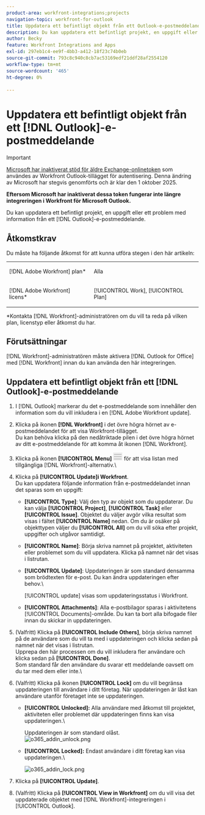```yaml
---
product-area: workfront-integrations;projects
navigation-topic: workfront-for-outlook
title: Uppdatera ett befintligt objekt från ett Outlook-e-postmeddelande
description: Du kan uppdatera ett befintligt projekt, en uppgift eller ett problem med information från ett Outlook-e-postmeddelande.
author: Becky
feature: Workfront Integrations and Apps
exl-id: 297eb1c4-ee9f-4bb3-a412-18f23c74b0eb
source-git-commit: 793c8c940c8cb7ac53169edf21ddf28af2554120
workflow-type: tm+mt
source-wordcount: '465'
ht-degree: 0%

---
```


# Uppdatera ett befintligt objekt från ett [!DNL Outlook]-e-postmeddelande

>[!IMPORTANT]
>
>[Microsoft har inaktiverat stöd för äldre Exchange-onlinetoken](https://learn.microsoft.com/en-us/office/dev/add-ins/outlook/faq-nested-app-auth-outlook-legacy-tokens) som användes av Workfront Outlook-tillägget för autentisering. Denna ändring av Microsoft har stegvis genomförts och är klar den 1 oktober 2025.
>
>**Eftersom Microsoft har inaktiverat dessa token fungerar inte längre integreringen i Workfront för Microsoft Outlook.**

Du kan uppdatera ett befintligt projekt, en uppgift eller ett problem med information från ett [!DNL Outlook]-e-postmeddelande.

## Åtkomstkrav

Du måste ha följande åtkomst för att kunna utföra stegen i den här artikeln:

<table style="table-layout:auto"> 
 <col> 
 <col> 
 <tbody> 
  <tr> 
   <td role="rowheader">[!DNL Adobe Workfront] plan*</td> 
   <td> <p>Alla</p> </td> 
  </tr> 
  <tr> 
   <td role="rowheader">[!DNL Adobe Workfront] licens*</td> 
   <td> <p>[!UICONTROL Work], [!UICONTROL Plan]</p> </td> 
  </tr> 
 </tbody> 
</table>

&#42;Kontakta [!DNL Workfront]-administratören om du vill ta reda på vilken plan, licenstyp eller åtkomst du har.

## Förutsättningar

[!DNL Workfront]-administratören måste aktivera [!DNL Outlook for Office] med [!DNL Workfront] innan du kan använda den här integreringen.

## Uppdatera ett befintligt objekt från ett [!DNL Outlook]-e-postmeddelande

1. I [!DNL Outlook] markerar du det e-postmeddelande som innehåller den information som du vill inkludera i en [!DNL Adobe Workfront update].
1. Klicka på ikonen **[!DNL Workfront]** i det övre högra hörnet av e-postmeddelandet för att visa Workfront-tillägget.\
   Du kan behöva klicka på den nedåtriktade pilen i det övre högra hörnet av ditt e-postmeddelande för att komma åt ikonen [!DNL Workfront].

1. Klicka på ikonen **[!UICONTROL Menu]** ![o365_addin_menu_icon.png](assets/o365-addin-menu2-icon.png) för att visa listan med tillgängliga [!DNL Workfront]-alternativ.\


1. Klicka på **[!UICONTROL Update]i Workfront**.\
   Du kan uppdatera följande information från e-postmeddelandet innan det sparas som en uppgift:

   * **[!UICONTROL Type]**: Välj den typ av objekt som du uppdaterar. Du kan välja **[!UICONTROL Project]**, **[!UICONTROL Task]** eller **[!UICONTROL Issue]**. Objektet du väljer avgör vilka resultat som visas i fältet **[!UICONTROL Name]** nedan. Om du är osäker på objekttypen väljer du **[!UICONTROL All]** om du vill söka efter projekt, uppgifter och utgåvor samtidigt.

   * **[!UICONTROL Name]**: Börja skriva namnet på projektet, aktiviteten eller problemet som du vill uppdatera. Klicka på namnet när det visas i listrutan.
   * **[!UICONTROL Update]**: Uppdateringen är som standard densamma som brödtexten för e-post. Du kan ändra uppdateringen efter behov.\

     [!UICONTROL update] visas som uppdateringsstatus i Workfront.

   * **[!UICONTROL Attachments]**: Alla e-postbilagor sparas i aktivitetens [!UICONTROL Documents]-område. Du kan ta bort alla bifogade filer innan du skickar in uppdateringen.

1. (Valfritt) Klicka på **[!UICONTROL Include Others]**, börja skriva namnet på de användare som du vill ta med i uppdateringen och klicka sedan på namnet när det visas i listrutan.\
   Upprepa den här processen om du vill inkludera fler användare och klicka sedan på **[!UICONTROL Done]**.\
   Som standard får den användare du svarar ett meddelande oavsett om du tar med dem eller inte.\

1. (Valfritt) Klicka på ikonen **[!UICONTROL Lock]** om du vill begränsa uppdateringen till användare i ditt företag. När uppdateringen är låst kan användare utanför företaget inte se uppdateringen.

   * **[!UICONTROL Unlocked]:** Alla användare med åtkomst till projektet, aktiviteten eller problemet där uppdateringen finns kan visa uppdateringen.\

     Uppdateringen är som standard olåst.\
      ![o365_addin_unlock.png](assets/o365-addin-unlock.png)

   * **[!UICONTROL Locked]:** Endast användare i ditt företag kan visa uppdateringen.\

     ![o365_addin_lock.png](assets/o365-addin-lock.png)

1. Klicka på **[!UICONTROL Update]**.
1. (Valfritt) Klicka på **[!UICONTROL View in Workfront]** om du vill visa det uppdaterade objektet med [!DNL Workfront]-integreringen i [!UICONTROL Outlook].
